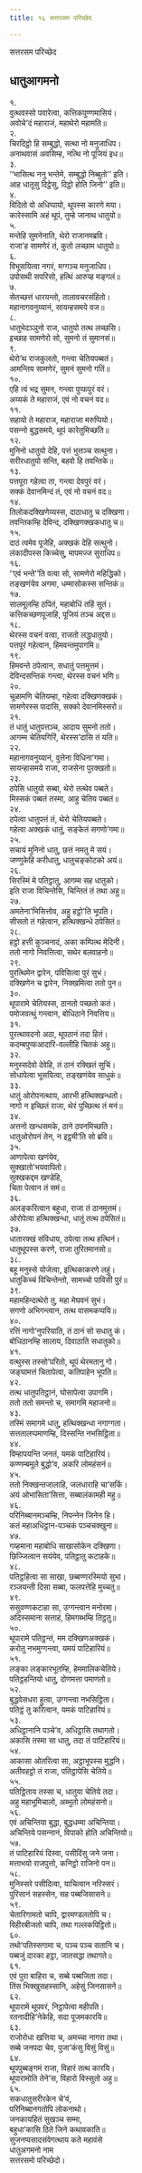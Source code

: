 ```yaml
---
title: १६ सत्तरसम परिच्छेद

---
```

सत्तरसम परिच्छेद  


## धातुआगमनो

१.  
वुत्थवस्सो पवारेत्वा, कत्तिकपुण्णमासियं।  
अवोचे’दं महाराजं, महाथेरो महामति॥  
२.  
चिरदिट्ठो हि सम्बुद्धो, सत्था नो मनुजाधिप।  
अनाथवासं अवसिम्ह, नत्थि नो पूजियं इध॥  
३.  
‘‘भासित्थ ननु भन्तेमे, सम्बुद्धो निब्बुतो’’ इति।  
आह धातूसु दिट्ठेसु, दिट्ठो होति जिनो’’ इति॥  
४.  
विदितो वो अधिप्पायो, थूपस्स कारणे मया।  
कारेस्सामि अहं थूपं, तुम्हे जानाथ धातुयो॥  
५.  
मन्तेहि सुमनेनाति, थेरो राजानमब्रवि।  
राजा’ह सामणेरं तं, कुतो लच्छाम धातुयो॥  
६.  
विभूसयित्वा नगरं, मग्गञ्‍च मनुजाधिप।  
उपोसथी सपरिसो, हत्थिं आरुय्ह मङ्गलं॥  
७.  
सेतच्छत्तं धारयन्तो, तालावचरसंहितो।  
महानागवनुय्यानं, सायन्हसमये वज॥  
८.  
धातुभेदञ्‍ञुनो राज, धातुयो तत्थ लच्छसि।  
इच्छाह सामणेरो सो, सुमनो तं सुमानसं॥  
९.  
थेरो’थ राजकुलतो, गन्त्वा चेतियपब्बतं।  
आमन्तिय सामणेरं, सुमनं सुमनो गतिं॥  
१०.  
एहि त्वं भद्र सुमन, गन्त्वा पुप्फपुरं वरं।  
अय्यकं ते महाराजं, एवं नो वचनं वद॥  
११.  
सहायो ते महाराज, महाराजा मरुप्पियो।  
पसन्‍नो बुद्धसमये, थूपं कारेतुमिच्छति॥  
१२.  
मुनिनो धातुयो देहि, पत्तं भुत्तञ्‍च सत्थुना।  
सरीरधातुयो सन्ति, बहवो हि तवन्तिके॥  
१३.  
पत्तपूरा गहेत्वा ता, गन्त्वा देवपुरं वरं।  
सक्‍कं देवानमिन्दं तं, एवं नो वचनं वद॥  
१४.  
तिलोकदक्खिणेय्यस्स, दाठाधातु च दक्खिणा।  
तवन्तिकम्हि देविन्द, दक्खिणक्खकधातु च॥  
१५.  
दाठं त्वमेव पूजेहि, अक्खकं देहि सत्थुनो।  
लंकादीपस्स किच्‍चेसु, मापमज्‍ज सुराधिप॥  
१६.  
‘‘एवं भन्ते’’ति वत्वा सो, सामणेरो महिद्धिको।  
तङ्खणंयेव अगमा, धम्मासोकस्स सन्तिकं॥  
१७.  
सालमूलम्हि ठपितं, महाबोधिं तहिं सुतं।  
कत्तिकच्छणपूजाहि, पूजियं तञ्‍च अद्दस॥  
१८.  
थेरस्स वचनं वत्वा, राजतो लद्धधातुयो।  
पत्तपूरं गहेत्वान, हिमवन्तमुपागमि॥  
१९.  
हिमवन्ते ठपेत्वान, सधातुं पत्तमुत्तमं।  
देविन्दसन्तिकं गन्त्वा, थेरस्स वचनं भणि॥  
२०.  
चूळामणि चेतियम्हा, गहेत्वा दक्खिणक्खकं।  
सामणेरस्स पादासि, सक्‍को देवानमिस्सरो॥  
२१.  
तं धातुं धातुपत्तञ्‍च, आदाय सुमनो ततो।  
आगम्म चेतियगिरिं, थेरस्स’दासि तं यति॥  
२२.  
महानागवनुय्यानं, वुत्तेना विधिना’गमा।  
सायन्हासमये राजा, राजसेना पुरक्खतो॥  
२३.  
ठपेसि धातुयो सब्बा, थेरो तत्थेव पब्बते।  
मिस्सकं पब्बतं तस्मा, आहु चेतिय पब्बतं॥  
२४.  
ठपेत्वा धातुपत्तं तं, थेरो चेतियपब्बते।  
गहेत्वा अक्खकं धातुं, सङ्केतं सगणो’गमा॥  
२५.  
सचायं मुनिनो धातु, छत्तं नमतु मे सयं।  
जण्णुकेहि करीधातु, धातुचङ्कोटको अयं॥  
२६.  
सिरस्मिं मे पतिट्ठातु, आगम्म सह धातुको।  
इति राजा विचिन्तेसि, चिन्तितं तं तथा अहु॥  
२७.  
अमतेना’भिसित्तोव, अहु हट्ठो’ति भूपति।  
सीसतो तं गहेत्वान, हत्थिक्खन्धे ठपेसितं॥  
२८.  
हट्ठो हत्ती कुञ्‍चनादं, अका कम्पित्थ मेदिनी।  
ततो नागो निवत्तित्वा, सथेर बलवाहनो॥  
२९.  
पुरत्थिमेन द्वारेन, पविसित्वा पुरं सुभं।  
दक्खिणेन च द्वारेन, निक्खमित्वा ततो पुन॥  
३०.  
थूपारामे चेतियस्स, ठानतो पच्छतो कतं।  
पमोजवत्थुं गन्त्वान, बोधिठाने निवत्तिय॥  
३१.  
पुरत्थावदनो अठा, थूपठानं तदा हितं।  
कदम्बपुप्फआदारि-वल्‍लीहि चितकं अहु॥  
३२.  
मनुस्सदेवो देवेहि, तं ठानं रक्खितं सुचिं।  
सोधापेत्वा भूसयित्वा, तङ्खणंयेव साधुकं॥  
३३.  
धातुं ओरोपनत्थाय, आरभी हत्थिक्खन्धतो।  
नागो न इच्छितं राजा, थेरं पुच्छित्थ तं मनं॥  
३४.  
अत्तनो खन्धसमके, ठाने ठपनमिच्छति।  
धातुओरोपनं तेन, न इट्ठमी’ति सो ब्रवि॥  
३५.  
आणापेत्वा खणंयेव,  
सुक्खातो’भयवापितो।  
सुक्खकद्दम खण्डेहि,  
चिता पेत्वान तं समं॥  
३६.  
अलङ्करित्वान बहुधा, राजा तं ठानमुत्तमं।  
ओरोपेत्वा हत्थिक्खन्धा, धातुं तत्थ ठपेसितं॥  
३७.  
धातारक्खं संविधाय, ठपेत्वा तत्थ हत्थिनं।  
धातुथूपस्स करणे, राजा तुरितमानसो॥  
३८.  
बहू मनुस्से योजेत्वा, इत्थिकाकरणे लहुं।  
धातुकिच्‍चं विचिन्तेन्तो, सामच्‍चो पाविसी पुरं॥  
३९.  
महामहिन्दत्थेरो तु, महा मेघवनं सुभं।  
सगणो अभिगन्त्वान, तत्थ वासमकप्पयि॥  
४०.  
रत्तिं नागो’नुपरियाति, तं ठानं सो सधातु कं।  
बोधिठानम्हि सालाय, दिवाठाति सधातुको॥  
४१.  
वत्थुस्स तस्सो’परितो, थूपं थेरमतानु गो।  
जङ्घामत्तं चितापेत्वा, कतिपाहेन भूपति॥  
४२.  
तत्थ धातुपतिट्ठानं, घोसापेत्वा उपागमि।  
ततो ततो समन्तो च, समागमि महाजनो॥  
४३.  
तस्मिं समागमे धातु, हत्थिक्खन्धा नगाग्गता।  
सत्ततालप्पमाणम्हि, दिस्सन्ति नभसिट्ठिता॥  
४४.  
विम्हापयन्ति जनतं, यमकं पाटिहारियं।  
कण्णम्बमूले बुद्धो’व, अकरि लोमहंसनं॥  
४५.  
ततो निक्खन्तजालाहि, जलधाराहि चा’सकिं।  
अयं ओभासिता’सित्ता, सब्बालंकामही महु॥  
४६.  
परिनिब्बानमञ्‍चम्हि, निपन्‍नेन जिनेन हि।  
कतं महाअधिट्ठान-पञ्‍चकं पञ्‍चचक्खुना॥  
४७.  
गय्हमाना महाबोधि साखासोकेन दक्खिणा।  
छिज्‍जित्वान सयंयेव, पतिट्ठातु कटाहके॥  
४८.  
पतिट्ठहित्वा सा साखा, छब्बण्णरस्मियो सुभा।  
रञ्‍जयन्ती दिसा सब्बा, फलपत्तेहि मुच्‍चतु॥  
४९.  
ससुवण्णकटाहा सा, उग्गन्त्वान मनोरमा।  
अदिस्समाना सत्ताहं, हिमगब्भम्हि तिट्ठतु॥  
५०.  
थूपारामे पतिट्ठन्तं, मम दक्खिणअक्खकं।  
करोतु नभमुग्गन्त्वा, यमयं पाटिहारियं॥  
५१.  
लङ्का लङ्कारभूतम्हि, हेममालिकचेतिये।  
पतिट्ठहन्तियो धातु, दोणमत्ता पमाणतो॥  
५२.  
बुद्धवेसधरा हुत्वा, उग्गन्त्वा नभसिट्ठिता।  
पतिट्ठं तु करित्वान, यमकं पाटिहारियं॥  
५३.  
अधिट्ठानानि पञ्‍चे’व, अधिट्ठासि तथागतो।  
अकासि तस्मा सा धातु, तदा तं पाटिहारियं॥  
५४.  
आकासा ओतरित्वा सा, अट्ठाभूपस्स मुद्धनि।  
अतीवहट्ठो तं राजा, पतिट्ठापेसि चेतिये॥  
५५.  
पतिट्ठिताय तस्सा च, धातुया चेतिये तदा।  
अहु महाभूमिचालो, अब्भुतो लोमहंसनो॥  
५६.  
एवं अचिन्तिया बुद्धा, बुद्धधम्मा अचिन्तिया।  
अचिन्तिये पसन्‍नानं, विपाको होति अचिन्तियो॥  
५७.  
तं पाटिहारियं दिस्वा, पसीदिंसु जने जना।  
मत्ताभयो राजपुत्तो, कनिट्ठो राजिनो पन॥  
५८.  
मुनिस्सरे पसीदित्वा, याचित्वान नरिस्सरं।  
पुरिसानं सहस्सेन, सह पब्बजिसासने॥  
५९.  
चेतारिगामतो चापि, द्वारमण्डलतोपि च।  
विहीरबीजतो चापि, तथा गल्‍लकपिट्ठितो॥  
६०.  
तथो’पतिस्सगामा च, पञ्‍च पञ्‍च सतानि च।  
पब्बजुं दारका हट्ठा, जातसद्धा तथागते॥  
६१.  
एवं पुरा बाहिरा च, सब्बे पब्बजिता तदा।  
तिंस भिक्खुसहस्सानि, अहेसुं जिनसासने॥  
६२.  
थूपारामे थूपवरं, निट्ठापेत्वा महीपति।  
रतनादीहि’नेकेहि, सदा पूजमकारयि॥  
६३.  
राजोरोधा खत्तिया च, अमच्‍चा नागरा तथा।  
सब्बे जनपदा चेव, पुजा’कंसु विसुं विसुं॥  
६४.  
थूपपुब्बङ्गमं राजा, विहारं तत्थ कारयि।  
थूपारामोति तेने’स, विहारो विस्सुतो अहु॥  
६५.  
सकधातुसरीरकेन चे’वं,  
परिनिब्बानगतोपि लोकनाथो।  
जनकायहितं सुखञ्‍च सम्मा,  
बहुधा’कासि ठिते जिने कथावकाति॥  
सुजनप्पसादसंवेगत्थाय कते महावंसे  
धातुअगमनो नाम  
सत्तरसमो परिच्छेदो।  